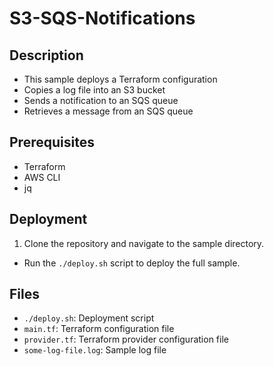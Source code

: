 # S3-SQS-Notifications

## Description

- This sample deploys a Terraform configuration
- Copies a log file into an S3 bucket
- Sends a notification to an SQS queue
- Retrieves a message from an SQS queue

## Prerequisites

- Terraform
- AWS CLI
- jq

## Deployment

1. Clone the repository and navigate to the sample directory.

- Run the `./deploy.sh` script to deploy the full sample.

## Files

- `./deploy.sh`:  Deployment script
- `main.tf`: Terraform configuration file
- `provider.tf`: Terraform provider configuration file
- `some-log-file.log`: Sample log file
